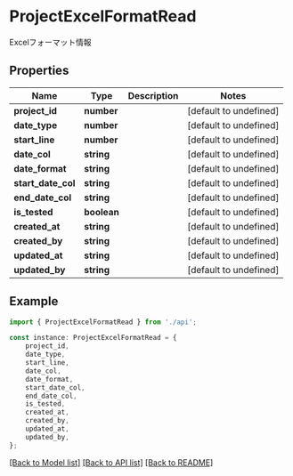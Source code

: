 # ProjectExcelFormatRead

Excelフォーマット情報

## Properties

Name | Type | Description | Notes
------------ | ------------- | ------------- | -------------
**project_id** | **number** |  | [default to undefined]
**date_type** | **number** |  | [default to undefined]
**start_line** | **number** |  | [default to undefined]
**date_col** | **string** |  | [default to undefined]
**date_format** | **string** |  | [default to undefined]
**start_date_col** | **string** |  | [default to undefined]
**end_date_col** | **string** |  | [default to undefined]
**is_tested** | **boolean** |  | [default to undefined]
**created_at** | **string** |  | [default to undefined]
**created_by** | **string** |  | [default to undefined]
**updated_at** | **string** |  | [default to undefined]
**updated_by** | **string** |  | [default to undefined]

## Example

```typescript
import { ProjectExcelFormatRead } from './api';

const instance: ProjectExcelFormatRead = {
    project_id,
    date_type,
    start_line,
    date_col,
    date_format,
    start_date_col,
    end_date_col,
    is_tested,
    created_at,
    created_by,
    updated_at,
    updated_by,
};
```

[[Back to Model list]](../README.md#documentation-for-models) [[Back to API list]](../README.md#documentation-for-api-endpoints) [[Back to README]](../README.md)
